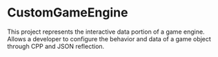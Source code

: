 # CustomGameEngine
 This project represents the interactive data portion of a game engine. Allows a developer to configure the behavior and data of a game object through CPP and JSON reflection.
